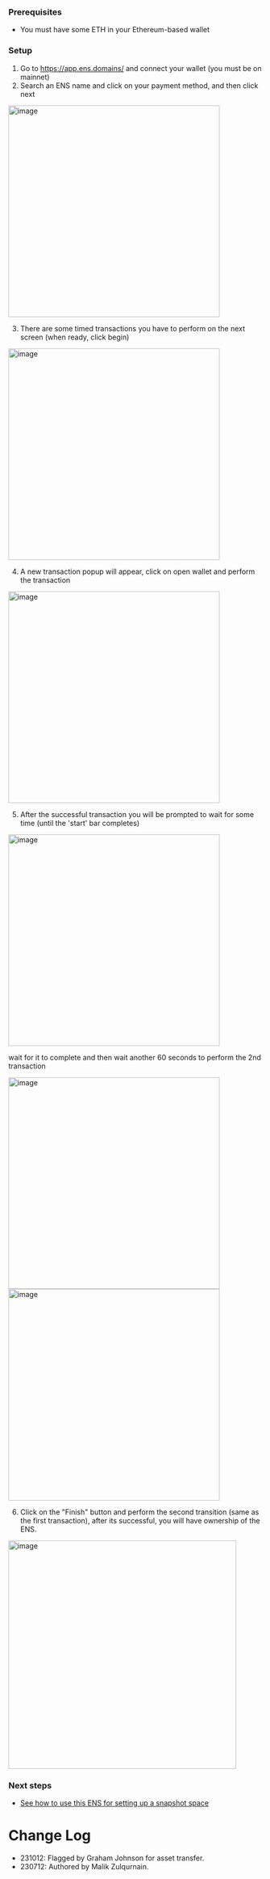 ### Prerequisites
- You must have some ETH in your Ethereum-based wallet

### Setup
1. Go to https://app.ens.domains/ and connect your wallet (you must be on mainnet)
2. Search an ENS name and click on your payment method, and then click next

<img width="419" alt="image" src="https://github.com/hicommonwealth/commonwealth/assets/51641047/b730934d-1e91-477f-964c-74c15e96aaee">

3. There are some timed transactions you have to perform on the next screen (when ready, click begin)

<img width="419" alt="image" src="https://github.com/hicommonwealth/commonwealth/assets/51641047/334babde-08ce-4c8b-a403-d998ea5fd565">

4. A new transaction popup will appear, click on open wallet and perform the transaction
<img width="419" alt="image" src="https://github.com/hicommonwealth/commonwealth/assets/51641047/ff710a1a-2cb4-473f-a555-b2108920c460">

5. After the successful transaction you will be prompted to wait for some time (until the 'start' bar completes)
<img width="419" alt="image" src="https://github.com/hicommonwealth/commonwealth/assets/51641047/5bd20cbd-d17f-4d0a-94d6-72555fa4417c">

wait for it to complete and then wait another 60 seconds to perform the 2nd transaction


<img width="419" alt="image" src="https://github.com/hicommonwealth/commonwealth/assets/51641047/f4d699b4-4096-48da-b105-72e526e72f10">

<img width="419" alt="image" src="https://github.com/hicommonwealth/commonwealth/assets/51641047/429e30a0-fd47-4504-b965-c14f28ba8cd6">

6. Click on the "Finish" button and perform the second transition (same as the first transaction), after its successful, you will have ownership of the ENS.

<img width="452" alt="image" src="https://github.com/hicommonwealth/commonwealth/assets/51641047/e07c399a-2e96-4422-8bef-8003b0bea3df">


### Next steps
- [See how to use this ENS for setting up a snapshot space](https://github.com/hicommonwealth/commonwealth/wiki/Setup-snapshot-space)

# Change Log

- 231012: Flagged by Graham Johnson for asset transfer.
- 230712: Authored by Malik Zulqurnain.